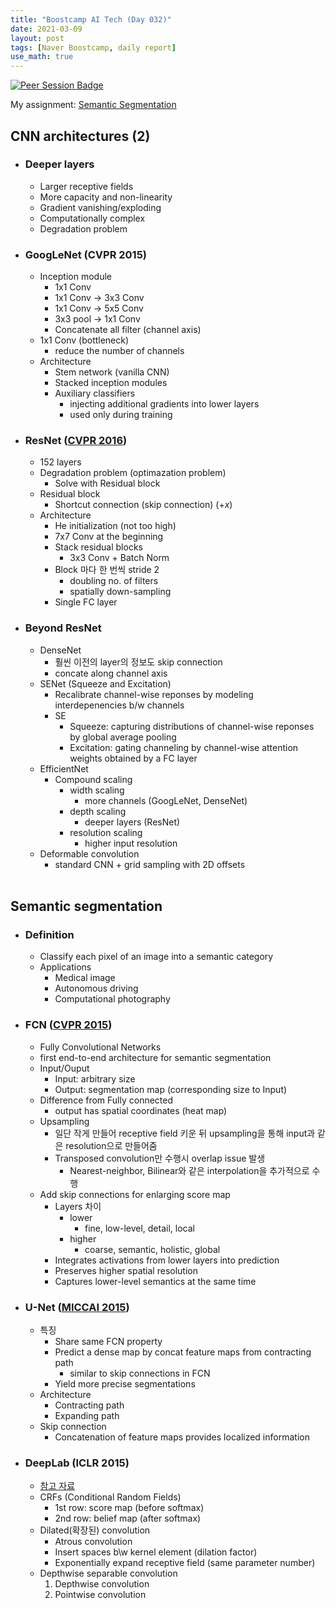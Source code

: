 ```yaml
---
title: "Boostcamp AI Tech (Day 032)"
date: 2021-03-09
layout: post
tags: [Naver Boostcamp, daily report]
use_math: true
---
```


[![Peer Session Badge](https://img.shields.io/badge/Peer%20Session-CC527A?style=flat)](../peer_session/day032.html)

My assignment: [Semantic Segmentation](https://colab.research.google.com/drive/1rSdIi0aMfVhftm023m8jb1AbRykPbR11?usp=sharing)

## CNN architectures (2)
* ### Deeper layers
    * Larger receptive fields
    * More capacity and non-linearity
    * Gradient vanishing/exploding
    * Computationally complex
    * Degradation problem
* ### GoogLeNet (CVPR 2015)
    * Inception module
        * 1x1 Conv
        * 1x1 Conv $\rightarrow$ 3x3 Conv
        * 1x1 Conv $\rightarrow$ 5x5 Conv
        * 3x3 pool $\rightarrow$ 1x1 Conv
        * Concatenate all filter (channel axis)
    * 1x1 Conv (bottleneck)
        * reduce the number of channels
    * Architecture
        * Stem network (vanilla CNN)
        * Stacked inception modules
        * Auxiliary classifiers
            * injecting additional gradients into lower layers
            * used only during training
* ### ResNet ([CVPR 2016](https://arxiv.org/pdf/1512.03385.pdf))
    * 152 layers
    * Degradation problem (optimazation problem)
        * Solve with Residual block
    * Residual block
        * Shortcut connection (skip connection) ($+ x$)
    * Architecture
        * He initialization (not too high)
        * 7x7 Conv at the beginning
        * Stack residual blocks
            * 3x3 Conv + Batch Norm
        * Block 마다 한 번씩 stride 2
            * doubling no. of filters
            * spatially down-sampling
        * Single FC layer
* ### Beyond ResNet
    * DenseNet
        * 훨씬 이전의 layer의 정보도 skip connection
        * concate along channel axis
    * SENet (Squeeze and Excitation)
        * Recalibrate channel-wise reponses by modeling interdepenencies b/w channels
        * SE
            * Squeeze: capturing distributions of channel-wise reponses by global average pooling
            * Excitation: gating channeling by channel-wise attention weights obtained by a FC layer
    * EfficientNet
        * Compound scaling
            * width scaling
                * more channels (GoogLeNet, DenseNet)
            * depth scaling
                * deeper layers (ResNet)
            * resolution scaling
                * higher input resolution
    * Deformable convolution
        * standard CNN + grid sampling with 2D offsets
<br><br>

## Semantic segmentation
* ### Definition
    * Classify each pixel of an image into a semantic category
    * Applications
        * Medical image
        * Autonomous driving
        * Computational photography
* ### FCN ([CVPR 2015](https://www.cv-foundation.org/openaccess/content_cvpr_2015/papers/Long_Fully_Convolutional_Networks_2015_CVPR_paper.pdf))
    * Fully Convolutional Networks
    * first end-to-end architecture for semantic segmentation
    * Input/Ouput
        * Input: arbitrary size
        * Output: segmentation map (corresponding size to Input)
    * Difference from Fully connected
        * output has spatial coordinates (heat map)
    * Upsampling
        * 일단 작게 만들어 receptive field 키운 뒤 upsampling을 통해 input과 같은 resolution으로 만들어줌
        * Transposed convolution만 수행시 overlap issue 발생
            * Nearest-neighbor, Bilinear와 같은 interpolation을 추가적으로 수행
    * Add skip connections for enlarging score map
        * Layers 차이
            * lower
                * fine, low-level, detail, local
            * higher
                * coarse, semantic, holistic, global
        * Integrates activations from lower layers into prediction
        * Preserves higher spatial resolution
        * Captures lower-level semantics at the same time
* ### U-Net ([MICCAI 2015](https://arxiv.org/pdf/1505.04597.pdf))
    * 특징
        * Share same FCN property
        * Predict a dense map by concat feature maps from contracting path
            * similar to skip connections in FCN
        * Yield more precise segmentations
    * Architecture
        * Contracting path
        * Expanding path
    * Skip connection
        * Concatenation of feature maps provides localized information
* ### DeepLab (ICLR 2015)
    * [참고 자료](https://distill.pub/2016/deconv-checkerboard/)
    * CRFs (Conditional Random Fields)
        * 1st row: score map (before softmax)
        * 2nd row: belief map (after softmax)
    * Dilated(확장된) convolution
        * Atrous convolution
        * Insert spaces b\w kernel element (dilation factor)
        * Exponentially expand receptive field (same parameter number)
    * Depthwise separable convolution
        1. Depthwise convolution
        2. Pointwise convolution
<br><br>